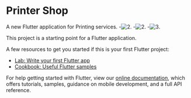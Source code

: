 # Printer Shop

A new Flutter application for Printing services.
-![2](https://user-images.githubusercontent.com/57682074/111839321-4c1fed00-8903-11eb-8a62-75edf991230c.jpeg).
-![2](https://user-images.githubusercontent.com/57682074/111839459-7bcef500-8903-11eb-8e98-825dfa61d2a1.jpeg).
-![3](https://user-images.githubusercontent.com/57682074/111839688-d8321480-8903-11eb-9ab1-7885ddad24c4.jpeg).



This project is a starting point for a Flutter application.

A few resources to get you started if this is your first Flutter project:

- [Lab: Write your first Flutter app](https://flutter.dev/docs/get-started/codelab)
- [Cookbook: Useful Flutter samples](https://flutter.dev/docs/cookbook)

For help getting started with Flutter, view our
[online documentation](https://flutter.dev/docs), which offers tutorials,
samples, guidance on mobile development, and a full API reference.
